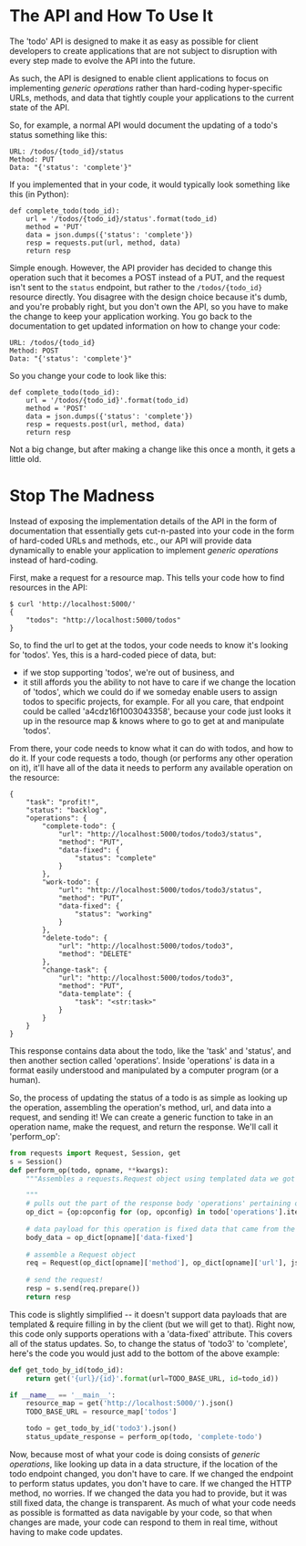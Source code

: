 The API and How To Use It
===========================

The 'todo' API is designed to make it as easy as possible for client developers to create applications that are not subject 
to disruption with every step made to evolve the API into the future. 

As such, the API is designed to enable client applications to focus on implementing *generic operations* rather than 
hard-coding hyper-specific URLs, methods, and data that tightly couple your applications to the current state of the API.

So, for example, a normal API would document the updating of a todo's status something like this: 

    URL: /todos/{todo_id}/status 
    Method: PUT
    Data: "{'status': 'complete'}"
    
If you implemented that in your code, it would typically look something like this (in Python): 

    def complete_todo(todo_id):
        url = '/todos/{todo_id}/status'.format(todo_id)
        method = 'PUT'
        data = json.dumps({'status': 'complete'})
        resp = requests.put(url, method, data)
        return resp
        
Simple enough. However, the API provider has decided to change this operation such that it becomes a POST instead of a PUT, 
and the request isn't sent to the `status` endpoint, but rather to the `/todos/{todo_id}` resource directly. You disagree 
with the design choice because it's dumb, and you're probably right, but you don't own the API, so you have to make the 
change to keep your application working. You go back to the documentation to get updated information on how to change your code: 

    URL: /todos/{todo_id}
    Method: POST
    Data: "{'status': 'complete'}"
    
So you change your code to look like this: 

    def complete_todo(todo_id):
        url = '/todos/{todo_id}'.format(todo_id)
        method = 'POST'
        data = json.dumps({'status': 'complete'})
        resp = requests.post(url, method, data)
        return resp
    
Not a big change, but after making a change like this once a month, it gets a little old. 

Stop The Madness
===================
Instead of exposing the implementation details of the API in the form of documentation that essentially gets cut-n-pasted 
into your code in the form of hard-coded URLs and methods, etc., our API will provide data dynamically to enable your 
application to implement *generic operations* instead of hard-coding. 

First, make a request for a resource map. This tells your code how to find resources in the API: 

    $ curl 'http://localhost:5000/'
    {
        "todos": "http://localhost:5000/todos"
    }

So, to find the url to get at the todos, your code needs to know it's looking for 'todos'. Yes, this is a hard-coded piece of 
data, but:
* if we stop supporting 'todos', we're out of business, and 
* it still affords you the ability to not have to care if we change the location of 'todos', which we could do if we someday 
enable users to assign todos to specific projects, for example. For all you care, that endpoint could be called 'a4cdz16f1003043358', 
because your code just looks it up in the resource map & knows where to go to get at and manipulate 'todos'. 

From there, your code needs to know what it can do with todos, and how to do it. If your code requests a todo, though (or
performs any other operation on it), it'll have all of the data it needs to perform any available operation on the resource: 

    {
        "task": "profit!",
        "status": "backlog",
        "operations": {
            "complete-todo": {
                "url": "http://localhost:5000/todos/todo3/status",
                "method": "PUT",
                "data-fixed": {
                    "status": "complete"
                }
            },
            "work-todo": {
                "url": "http://localhost:5000/todos/todo3/status",
                "method": "PUT",
                "data-fixed": {
                    "status": "working"
                }
            },
            "delete-todo": {
                "url": "http://localhost:5000/todos/todo3",
                "method": "DELETE"
            },
            "change-task": {
                "url": "http://localhost:5000/todos/todo3",
                "method": "PUT",
                "data-template": {
                    "task": "<str:task>"
                }
            }
        }
    }


This response contains data about the todo, like the 'task' and 'status', and then another section called 'operations'. 
Inside 'operations' is data in a format easily understood and manipulated by a computer program (or a human). 

So, the process of updating the status of a todo is as simple as looking up the operation, assembling the operation's method, 
url, and data into a request, and sending it! We can create a generic function to take in an operation name, make the request, 
and return the response. We'll call it 'perform_op': 

```python
from requests import Request, Session, get
s = Session()
def perform_op(todo, opname, **kwargs):
    """Assembles a requests.Request object using templated data we got from a response body

    """
    # pulls out the part of the response body 'operations' pertaining only to the operation we want to perform
    op_dict = {op:opconfig for (op, opconfig) in todo['operations'].items() if op == opname}
    
    # data payload for this operation is fixed data that came from the server. Convenient!
    body_data = op_dict[opname]['data-fixed']
    
    # assemble a Request object
    req = Request(op_dict[opname]['method'], op_dict[opname]['url'], json=body_data)
    
    # send the request!
    resp = s.send(req.prepare())
    return resp
```

This code is slightly simplified -- it doesn't support data payloads that are templated & require filling in by the client
(but we will get to that). Right now, this code only supports operations with a 'data-fixed' attribute. This covers all
of the status updates. So, to change the status of 'todo3' to 'complete', here's the code you would just add to the bottom 
of the above example: 
    
```python
def get_todo_by_id(todo_id):
    return get('{url}/{id}'.format(url=TODO_BASE_URL, id=todo_id))

if __name__ == '__main__':
    resource_map = get('http://localhost:5000/').json()
    TODO_BASE_URL = resource_map['todos']

    todo = get_todo_by_id('todo3').json()
    status_update_response = perform_op(todo, 'complete-todo')
```

Now, because most of what your code is doing consists of *generic operations*, like looking up data in a data structure, 
if the location of the todo endpoint changed, you don't have to care. If we changed the endpoint to perform status updates, 
you don't have to care. If we changed the HTTP method, no worries. If we changed the data you had to provide, but it was still 
fixed data, the change is transparent. As much of what your code needs as possible is formatted as data navigable by your code, 
so that when changes are made, your code can respond to them in real time, without having to make code updates. 

